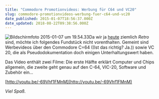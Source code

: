 ```yaml
---
title: "Commodore Promotionvideos: Werbung für C64 und VC20"
slug: commodore-promotionvideos-werbung-fuer-c64-und-vc20
date_published: 2015-01-07T18:56:37.000Z
date_updated: 2018-08-22T09:38:56.000Z
---
```


![Bildschirmfoto 2015-01-07 um 19.54.33](//picdump.thafaker.de/2015/01/Bildschirmfoto-2015-01-07-um-19.54.33-100x100.png)Da wir ja [heute](__GHOST_URL__/archive-org-spielt-2400-dos-games-im-browser/) ziemlich *Retro* sind, möchte ich folgendes Fundstück nicht vorenthalten. Gemeint sind Werbevideos über den Commodore C=64 ((Ist das richtig? Ja.))  sowie VC 20, die als Pseudodokumentation doch einigen Unterhaltungswert haben.

Das Video enthält zwei Filme: Die erste Hälfte erklärt Computer und Chips allgemein, die zweite geht genau auf den C-64, VIC-20, Software und Zubehör ein...

[http://youtu.be/-69Vhf1FMnM](http://youtu.be/-69Vhf1FMnM)

*Viel Spaß.*
